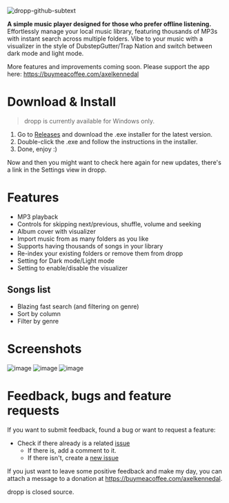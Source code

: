 ![dropp-github-subtext](https://github.com/user-attachments/assets/9ce9a4c5-d0d7-4a52-8e07-632a2ed45f0c)

**A simple music player designed for those who prefer offline listening.**
Effortlessly manage your local music library, featuring thousands of MP3s with instant search across multiple folders. Vibe to your music with a visualizer in the style of DubstepGutter/Trap Nation and switch between dark mode and light mode.

More features and improvements coming soon. Please support the app here: https://buymeacoffee.com/axelkennedal

# Download & Install
> dropp is currently available for Windows only.

1. Go to [Releases](https://github.com/axelkennedal/dropp/releases) and download the .exe installer for the latest version.
2. Double-click the .exe and follow the instructions in the installer.
3. Done, enjoy :)

Now and then you might want to check here again for new updates, there's a link in the Settings view in dropp.

# Features
  * MP3 playback
  * Controls for skipping next/previous, shuffle, volume and seeking
  * Album cover with visualizer
  * Import music from as many folders as you like
  * Supports having thousands of songs in your library
  * Re-index your existing folders or remove them from dropp
  * Setting for Dark mode/Light mode
  * Setting to enable/disable the visualizer
## Songs list
  * Blazing fast search (and filtering on genre)
  * Sort by column
  * Filter by genre

# Screenshots
![image](https://github.com/user-attachments/assets/8beee7eb-0ba3-4508-8ccb-5632230a76ee)
![image](https://github.com/user-attachments/assets/d0d6e3d8-0e52-4057-ba50-8ee8f575f050)
![image](https://github.com/user-attachments/assets/a0d3ce72-3580-4c73-80a1-58b8ee20d3f1)

# Feedback, bugs and feature requests
If you want to submit feedback, found a bug or want to request a feature:
* Check if there already is a related [issue](https://github.com/axelkennedal/dropp/issues)
  * If there is, add a comment to it.
  * If there isn't, create a [new issue](https://github.com/axelkennedal/dropp/issues/new)

If you just want to leave some positive feedback and make my day, you can attach a message to a donation at https://buymeacoffee.com/axelkennedal.
 
dropp is closed source.
